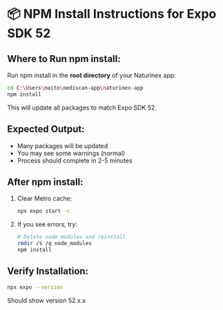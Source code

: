# 📦 NPM Install Instructions for Expo SDK 52

## Where to Run npm install:

Run npm install in the **root directory** of your Naturinex app:

```bash
cd C:\Users\maito\mediscan-app\naturinex-app
npm install
```

This will update all packages to match Expo SDK 52.

## Expected Output:
- Many packages will be updated
- You may see some warnings (normal)
- Process should complete in 2-5 minutes

## After npm install:
1. Clear Metro cache:
   ```bash
   npx expo start -c
   ```

2. If you see errors, try:
   ```bash
   # Delete node_modules and reinstall
   rmdir /s /q node_modules
   npm install
   ```

## Verify Installation:
```bash
npx expo --version
```
Should show version 52.x.x